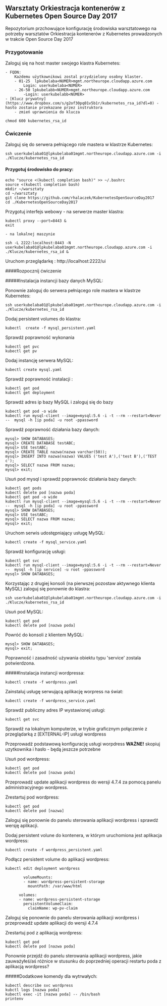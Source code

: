 ## **Warsztaty** Orkiestracja kontenerów z Kubernetes Open Source Day 2017

Repozytorium przchowujące konfigurację środowiska warsztatowego
na potrzeby warsztatów Orkiestracja kontenerów z Kubernetes prowadzonych
w trakcie Open Source Day 2017

### Przygotowanie

Zaloguj się na host master swojego klastra Kubernetes:
	
	- FQDN:
		Każdemu użytkownikowi zostal przydzielony osobny klaster.
		- 01-25  lpkubelaba<NUMER>mgmt.northeurope.cloudapp.azure.com
			Login: userkubelaba<NUMER>
		- 26-50	lpkubelabb<NUMER>mgmt.northeurope.cloudapp.azure.com
			-Login: userkubelabb<NUMER> 
	- [Klucz prywatny] (https://www.dropbox.com/s/g2of30pq01v5b1r/kubernetes_rsa_id?dl=0) - hasło zostanie przekazane przez instruktora
		- zmień uprawnienia do klucza
```
chmod 600 kubernetes_rsa_id
```

### Ćwiczenie

Zaloguj się do serwera pełniącego role mastera w klastrze Kubernetes:

```
ssh userkubelaba01@lpkubelaba01mgmt.northeurope.cloudapp.azure.com -i ./Klucze/kubernetes_rsa_id
```

#### Przygotuj środowisko do pracy:

```
echo "source <(kubectl completion bash)" >> ~/.bashrc
source <(kubectl completion bash)
mkdir ~/warsztaty
cd ~/warsztaty
git clone https://github.com/rhalaczek/KubernetesOpenSourceDay2017
cd ./KubernetesOpenSourceDay2017 
```

Przygotuj interfejs webowy 
	- na serwerze master klastra:

```
kubectl proxy --port=8443 &
exit
```

	- na lokalnej maszynie

```
ssh -L 2222:localhost:8443 -N userkubelaba01@lpkubelaba01mgmt.northeurope.cloudapp.azure.com -i ./Klucze/kubernetes_rsa_id &
```

Uruchom przeglądarkę :
http://localhost:2222/ui

####Rozpocznij ćwiczenie

#####Instalacja instancji bazy danych MySQL:

Ponownie zaloguj do serwera pełniącego role mastera w klastrze Kubernetes:

```
ssh userkubelaba01@lpkubelaba01mgmt.northeurope.cloudapp.azure.com -i ./Klucze/kubernetes_rsa_id
```

Dodaj persistent volumes do klastra:

```
kubectl  create -f mysql_persistent.yaml
```

Sprawdź poprawność wykonania

```
kubectl get pvc
kubectl get pv
```

Dodaj instancję serwera MySQL:

```
kubectl create mysql.yaml
```

Sprawdź poprawność instalacji :

```
kubectl get pod
kubectl get deployment
```

Sprawdź adres ip bazy MySQL i zaloguj się do bazy

```
kubectl get pod -o wide
kubectl run mysql-client --image=mysql:5.6 -i -t --rm --restart=Never --  mysql -h [ip poda] -u root -ppassword
```

Sprawdź poprawność działania bazy danych:

```
mysql> SHOW DATABASES;
mysql> CREATE DATABASE testABC;
mysql> USE testABC;
mysql> CREATE TABLE nazwa(nazwa varchar(50));
mysql> INSERT INTO nazwa(nazwa) VALUES ('test A'),('test B'),('TEST c');
mysql> SELECT nazwa FROM nazwa;
mysql> exit;
```

Usuń pod mysql i sprawdź poprawnośc działania bazy danych:

```
kubectl get pods
kubectl delete pod [nazwa poda]
kubectl get pod -o wide
kubectl run mysql-client --image=mysql:5.6 -i -t --rm --restart=Never --  mysql -h [ip poda] -u root -ppassword
mysql> SHOW DATABASES;
mysql> USE testABC;
mysql> SELECT nazwa FROM nazwa;
mysql> exit;
```

Uruchom serwis udostępniający usługę MySQL:

```
kubectl create -f mysql_service.yaml
```

Sprawdź konfigurację usługi:

```
kubectl get svc
kubectl run mysql-client --image=mysql:5.6 -i -t --rm --restart=Never --  mysql -h [ip service] -u root -ppassword
mysql> SHOW DATABASES;
```

Korzystając z drugiej konsoli (na pierwszej pozostaw aktywnego klienta MySQL) zaloguj się ponownie do klastra:

```
ssh userkubelaba01@lpkubelaba01mgmt.northeurope.cloudapp.azure.com -i ./Klucze/kubernetes_rsa_id
```

Usuń pod MySQL:

```
kubectl get pod
kubectl delete pod [nazwa poda]
```

Powróć do konsoli z klientem MySQL:

```
mysql> SHOW DATABASES;
mysql> exit;
```

Poprawność i zasadność używania obiektu typu 'service' zostala potwierdzona.


#####Instalacja instancji wordpressa:

```
kubectl create -f wordpress.yaml
```

Zainstaluj usługę serwującą aplikację worpress na świat:

```
kubectl create -f wordpress_service.yaml
```

Sprawdź publiczny adres IP wystawionej usługi:

```
kubectl get svc
```

Sprawdź na lokalnym komputerze, w trybie graficznym połączenie z przeglądarką z 
[EXTERNAL-IP] usługi wordpress

Przeprowadź podstawową konfigurację usługi worpdress
**WAŻNE!** skopiuj uzytkownika i hasło - będą jeszcze potrzebne

Usuń pod wordpress: 

```
kubectl get pod
kubectl delete pod [nazwa poda]
```

Przeprowadź update aplikacji wordpress do wersji 4.7.4 za pomocą panelu administracyjnego wordpress.

Zrestartuj pod wordpress:

```
kubectl get pod
kubectl delete pod [nazwa]
```

Zaloguj się ponownie do panelu sterowania aplikacji wordpress i sprawdź wersję aplikacji.


Dodaj persistent volune do kontenera, w którym uruchomiona jest aplikacja wordpress:

```
kubectl create -f wordpress_persistent.yaml
```

Podłącz persistent volume do aplikacji wordpress:

```
kubectl edit deployment wordpress

        volumeMounts:
        - name: wordpress-persistent-storage
          mountPath: /var/www/html

      volumes:
      - name: wordpress-persistent-storage
        persistentVolumeClaim:
          claimName: wp-pv-claim
```

Zaloguj się ponownie do panelu sterowania aplikacji wordpress i przeprowadź
update aplikacji do wersji 4.7.4

Zrestartuj pod z aplikacją wordpress:

```
kubectl get pod
kubectl delete pod [nazwa poda]
```

Ponownie przejdź do panelu sterowania aplikacji wordpress, jakie zauważyłeś/aś
różnice w stusunku do poprzedniej operacji restartu poda z aplikacją wordpress?


#####Dodatkowe komendy dla wytrwałych:

```
kubectl describe svc wordpress
kubctl logs [nazwa poda]
kubectl exec -it [nazwa poda] -- /bin/bash
printenv
```

